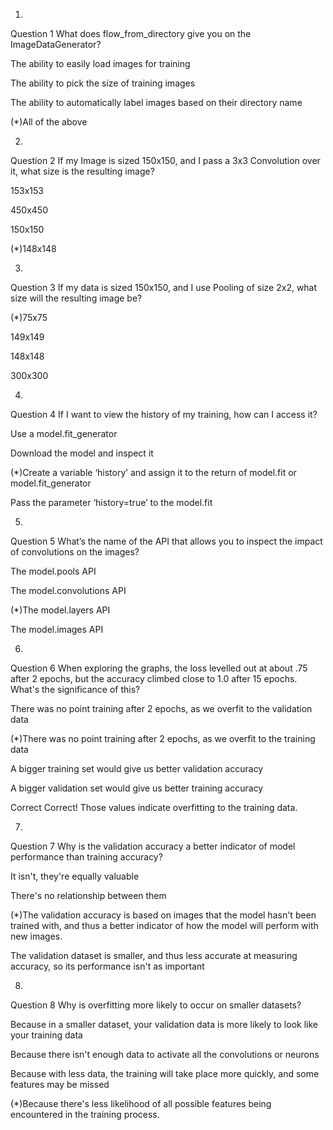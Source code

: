 1.
Question 1
What does flow_from_directory give you on the ImageDataGenerator?

The ability to easily load images for training


The ability to pick the size of training images


The ability to automatically label images based on their directory name


(*)All of the above

2.
Question 2
If my Image is sized 150x150, and I pass a 3x3 Convolution over it, what size is the resulting image?


153x153


450x450


150x150


(*)148x148


3.
Question 3
If my data is sized 150x150, and I use Pooling of size 2x2, what size will the resulting image be?


(*)75x75


149x149


148x148


300x300


4.
Question 4
If I want to view the history of my training, how can I access it?


Use a model.fit_generator


Download the model and inspect it


(*)Create a variable ‘history’ and assign it to the return of model.fit or model.fit_generator


Pass the parameter ‘history=true’ to the model.fit

5.
Question 5
What’s the name of the API that allows you to inspect the impact of convolutions on the images?

The model.pools API


The model.convolutions API


(*)The model.layers API


The model.images API

6.
Question 6
When exploring the graphs, the loss levelled out at about .75 after 2 epochs, but the accuracy climbed close to 1.0 after 15 epochs. What's the significance of this?

There was no point training after 2 epochs, as we overfit to the validation data


(*)There was no point training after 2 epochs, as we overfit to the training data


A bigger training set would give us better validation accuracy


A bigger validation set would give us better training accuracy

Correct
Correct! Those values indicate overfitting to the training data.

7.
Question 7
Why is the validation accuracy a better indicator of model performance than training accuracy?


It isn't, they're equally valuable


There's no relationship between them


(*)The validation accuracy is based on images that the model hasn't been trained with, and thus a better indicator of how the model will perform with new images.


The validation dataset is smaller, and thus less accurate at measuring accuracy, so its performance isn't as important


8.
Question 8
Why is overfitting more likely to occur on smaller datasets?


Because in a smaller dataset, your validation data is more likely to look like your training data


Because there isn't enough data to activate all the convolutions or neurons


Because with less data, the training will take place more quickly, and some features may be missed


(*)Because there's less likelihood of all possible features being encountered in the training process.